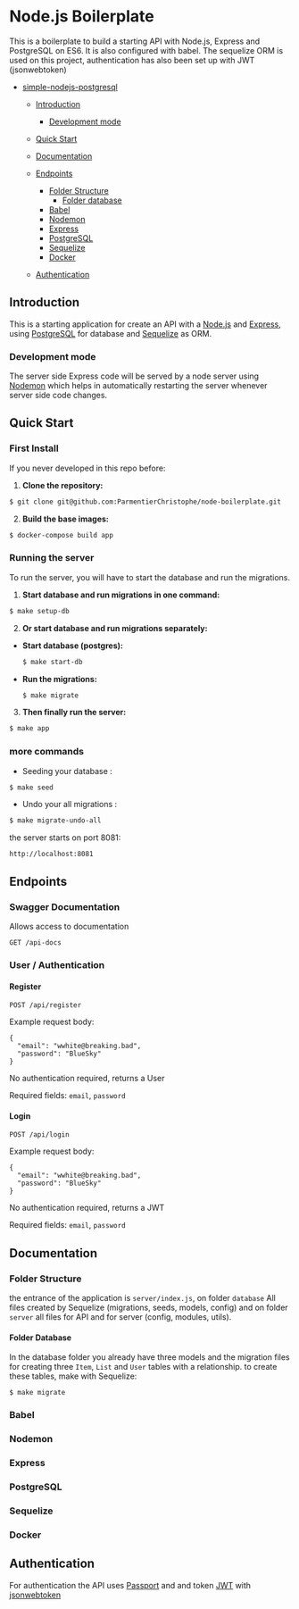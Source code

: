 # Node.js Boilerplate

This is a boilerplate to build a starting API with Node.js, Express and PostgreSQL on ES6. It is also configured with babel.
The sequelize ORM is used on this project, authentication has also been set up with JWT (jsonwebtoken)

- [simple-nodejs-postgresql](#simple-nodejs-postgresql)

  - [Introduction](#introduction)
    - [Development mode](#development-mode)
  - [Quick Start](#quick-start)
  - [Documentation](#documentation)
  - [Endpoints](#endpoints)

    - [Folder Structure](#folder-structure)
      - [Folder database](#folder-database)
    - [Babel](#babel)
    - [Nodemon](#nodemon)
    - [Express](#express)
    - [PostgreSQL](#postgresql)
    - [Sequelize](#sequelize)
    - [Docker](#docker)

  - [Authentication](#authentication)

## Introduction

This is a starting application for create an API with a [Node.js](https://nodejs.org/en/) and [Express](https://expressjs.com/), using [PostgreSQL](https://www.postgresql.org/) for database and [Sequelize](https://sequelize.org) as ORM.

### Development mode

The server side Express code will be served by a node server using [Nodemon](https://nodemon.io/) which helps in automatically restarting the server whenever server side code changes.

## Quick Start

### First Install

If you never developed in this repo before:

1. **Clone the repository:**

```sh
$ git clone git@github.com:ParmentierChristophe/node-boilerplate.git
```

2. **Build the base images:**

```sh
$ docker-compose build app
```

### Running the server

To run the server, you will have to start the database and run the migrations.

1. **Start database and run migrations in one command:**

```sh
$ make setup-db
```

2. **Or start database and run migrations separately:**

- **Start database (postgres):**

  ```sh
  $ make start-db
  ```

- **Run the migrations:**
  ```sh
  $ make migrate
  ```

3. **Then finally run the server:**

```sh
$ make app
```

### more commands

- Seeding your database :

```sh
$ make seed
```

- Undo your all migrations :

```sh
$ make migrate-undo-all
```

the server starts on port 8081:

`http://localhost:8081`

## Endpoints

### Swagger Documentation

Allows access to documentation

`GET /api-docs`

### User / Authentication

#### Register

`POST /api/register`

Example request body:

```source-json
{
  "email": "wwhite@breaking.bad",
  "password": "BlueSky"
}
```

No authentication required, returns a User

Required fields: `email`, `password`

#### Login

`POST /api/login`

Example request body:

```source-json
{
  "email": "wwhite@breaking.bad",
  "password": "BlueSky"
}
```

No authentication required, returns a JWT

Required fields: `email`, `password`

## Documentation

### Folder Structure

the entrance of the application is `server/index.js`, on folder `database` All files created by Sequelize (migrations, seeds, models, config) and on folder `server` all files for API and for server (config, modules, utils).

#### Folder Database

In the database folder you already have three models and the migration files for creating three `Item`, `List` and `User` tables with a relationship. to create these tables, make with Sequelize:

`$ make migrate`

### Babel

### Nodemon

### Express

### PostgreSQL

### Sequelize

### Docker

## Authentication

For authentication the API uses [Passport](http://www.passportjs.org/) and and token [JWT](https://jwt.io/) with [jsonwebtoken](https://www.npmjs.com/package/jsonwebtoken)
